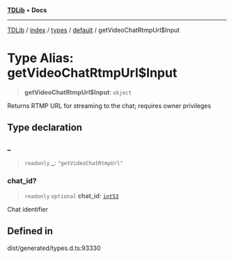 [**TDLib**](../../../../../../README.md) • **Docs**

***

[TDLib](../../../../../../modules.md) / [index](../../../../../README.md) / [types](../../../README.md) / [default](../README.md) / getVideoChatRtmpUrl$Input

# Type Alias: getVideoChatRtmpUrl$Input

> **getVideoChatRtmpUrl$Input**: `object`

Returns RTMP URL for streaming to the chat; requires owner privileges

## Type declaration

### \_

> `readonly` **\_**: `"getVideoChatRtmpUrl"`

### chat\_id?

> `readonly` `optional` **chat\_id**: [`int53`](int53.md)

Chat identifier

## Defined in

dist/generated/types.d.ts:93330

